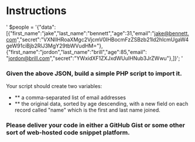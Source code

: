 # Instructions

' $people = '{"data":[{"first_name":"jake","last_name":"bennett","age":31,"email":"jake@bennett.com","secret":"VXNlIHRoaXMgc2VjcmV0IHBocmFzZSBzb21ld2hlcmUgaW4geW91ciBjb2RlJ3MgY29tbWVudHM="},{"first_name":"jordon","last_name":"brill","age":85,"email": "jordon@brill.com","secret":"YWxidXF1ZXJxdWUuIHNub3JrZWwu"},]}'; '

### Given the above JSON, build a simple PHP script to import it.

Your script should create two variables:

- ** a comma-separated list of email addresses
- ** the original data, sorted by age descending, with a new field on each record called "name" which is the first and last name joined.

### Please deliver your code in either a GitHub Gist or some other sort of web-hosted code snippet platform.